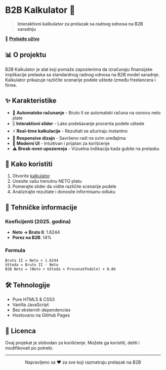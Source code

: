 # B2B Kalkulator 💼

> **Interaktivni kalkulator za prelazak sa radnog odnosa na B2B saradnju**

🔗 **[Probajte uživo](https://nikolabisercic.github.io/b2b-kalkulator/)**

## 📊 O projektu

B2B Kalkulator je alat koji pomaže zaposlenima da izračunaju finansijske implikacije prelaska sa standardnog radnog odnosa na B2B model saradnje. Kalkulator prikazuje različite scenarije podele uštede između freelancera i firme.

## ✨ Karakteristike

- 🎯 **Automatsko računanje** - Bruto II se automatski računa na osnovu neto plate
- 🎚️ **Interaktivni slider** - Lako podešavanje procenta podele uštede
- ⚡ **Real-time kalkulacije** - Rezultati se ažuriraju instantno
- 📱 **Responsive dizajn** - Savršeno radi na svim uređajima
- 🎨 **Moderni UI** - Intuitivan i prijatan za korišćenje
- ⚠️ **Break-even upozorenja** - Vizuelna indikacija kada gubite na prelasku

## 🚀 Kako koristiti

1. Otvorite [kalkulator](https://nikolabisercic.github.io/b2b-kalkulator/)
2. Unesite vašu trenutnu NETO platu
3. Pomerajte slider da vidite različite scenarije podele
4. Analizirajte rezultate i donosite informisanu odluku

## 📝 Tehničke informacije

### Koeficijenti (2025. godina)

- **Neto → Bruto II**: 1.6244
- **Porez na B2B**: 14%

### Formula

```
Bruto II = Neto × 1.6244
Ušteda = Bruto II - Neto
B2B Neto = (Neto + Ušteda × ProcenatPodele) × 0.86
```

## 🛠️ Tehnologije

- Pure HTML5 & CSS3
- Vanilla JavaScript
- Bez eksternih dependencies
- Hostovano na GitHub Pages

## 📄 Licenca

Ovaj projekat je slobodan za korišćenje. Možete ga koristiti, deliti i modifikovati po potrebi.

---

<p align="center">
  Napravljeno sa ❤️ za sve koji razmatraju prelazak na B2B
</p>
